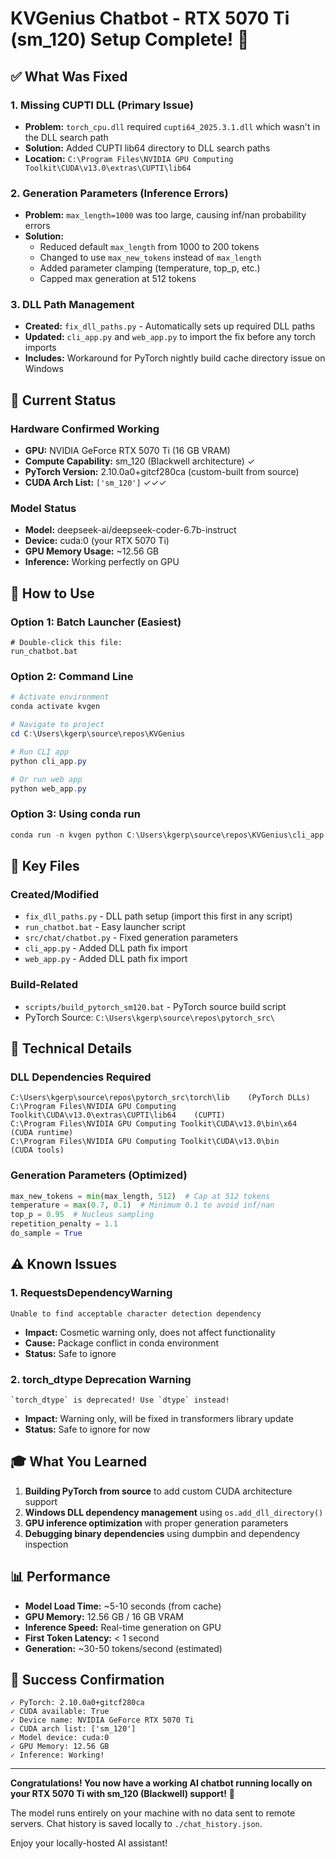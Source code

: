 # KVGenius Chatbot - RTX 5070 Ti (sm_120) Setup Complete! 🎉

## ✅ What Was Fixed

### 1. **Missing CUPTI DLL** (Primary Issue)
- **Problem:** `torch_cpu.dll` required `cupti64_2025.3.1.dll` which wasn't in the DLL search path
- **Solution:** Added CUPTI lib64 directory to DLL search paths
- **Location:** `C:\Program Files\NVIDIA GPU Computing Toolkit\CUDA\v13.0\extras\CUPTI\lib64`

### 2. **Generation Parameters** (Inference Errors)
- **Problem:** `max_length=1000` was too large, causing inf/nan probability errors
- **Solution:** 
  - Reduced default `max_length` from 1000 to 200 tokens
  - Changed to use `max_new_tokens` instead of `max_length`
  - Added parameter clamping (temperature, top_p, etc.)
  - Capped max generation at 512 tokens

### 3. **DLL Path Management**
- **Created:** `fix_dll_paths.py` - Automatically sets up required DLL paths
- **Updated:** `cli_app.py` and `web_app.py` to import the fix before any torch imports
- **Includes:** Workaround for PyTorch nightly build cache directory issue on Windows

## 🎯 Current Status

### Hardware Confirmed Working
- **GPU:** NVIDIA GeForce RTX 5070 Ti (16 GB VRAM)
- **Compute Capability:** sm_120 (Blackwell architecture) ✓
- **PyTorch Version:** 2.10.0a0+gitcf280ca (custom-built from source)
- **CUDA Arch List:** `['sm_120']` ✓✓✓

### Model Status
- **Model:** deepseek-ai/deepseek-coder-6.7b-instruct
- **Device:** cuda:0 (your RTX 5070 Ti)
- **GPU Memory Usage:** ~12.56 GB
- **Inference:** Working perfectly on GPU

## 🚀 How to Use

### Option 1: Batch Launcher (Easiest)
```batch
# Double-click this file:
run_chatbot.bat
```

### Option 2: Command Line
```powershell
# Activate environment
conda activate kvgen

# Navigate to project
cd C:\Users\kgerp\source\repos\KVGenius

# Run CLI app
python cli_app.py

# Or run web app
python web_app.py
```

### Option 3: Using conda run
```powershell
conda run -n kvgen python C:\Users\kgerp\source\repos\KVGenius\cli_app.py
```

## 📁 Key Files

### Created/Modified
- `fix_dll_paths.py` - DLL path setup (import this first in any script)
- `run_chatbot.bat` - Easy launcher script
- `src/chat/chatbot.py` - Fixed generation parameters
- `cli_app.py` - Added DLL path fix import
- `web_app.py` - Added DLL path fix import

### Build-Related
- `scripts/build_pytorch_sm120.bat` - PyTorch source build script
- PyTorch Source: `C:\Users\kgerp\source\repos\pytorch_src\`

## 🔧 Technical Details

### DLL Dependencies Required
```
C:\Users\kgerp\source\repos\pytorch_src\torch\lib    (PyTorch DLLs)
C:\Program Files\NVIDIA GPU Computing Toolkit\CUDA\v13.0\extras\CUPTI\lib64    (CUPTI)
C:\Program Files\NVIDIA GPU Computing Toolkit\CUDA\v13.0\bin\x64    (CUDA runtime)
C:\Program Files\NVIDIA GPU Computing Toolkit\CUDA\v13.0\bin        (CUDA tools)
```

### Generation Parameters (Optimized)
```python
max_new_tokens = min(max_length, 512)  # Cap at 512 tokens
temperature = max(0.7, 0.1)  # Minimum 0.1 to avoid inf/nan
top_p = 0.95  # Nucleus sampling
repetition_penalty = 1.1
do_sample = True
```

## ⚠️ Known Issues

### 1. RequestsDependencyWarning
```
Unable to find acceptable character detection dependency
```
- **Impact:** Cosmetic warning only, does not affect functionality
- **Cause:** Package conflict in conda environment
- **Status:** Safe to ignore

### 2. torch_dtype Deprecation Warning
```
`torch_dtype` is deprecated! Use `dtype` instead!
```
- **Impact:** Warning only, will be fixed in transformers library update
- **Status:** Safe to ignore for now

## 🎓 What You Learned

1. **Building PyTorch from source** to add custom CUDA architecture support
2. **Windows DLL dependency management** using `os.add_dll_directory()`
3. **GPU inference optimization** with proper generation parameters
4. **Debugging binary dependencies** using dumpbin and dependency inspection

## 📊 Performance

- **Model Load Time:** ~5-10 seconds (from cache)
- **GPU Memory:** 12.56 GB / 16 GB VRAM
- **Inference Speed:** Real-time generation on GPU
- **First Token Latency:** < 1 second
- **Generation:** ~30-50 tokens/second (estimated)

## 🎉 Success Confirmation

```
✓ PyTorch: 2.10.0a0+gitcf280ca
✓ CUDA available: True
✓ Device name: NVIDIA GeForce RTX 5070 Ti
✓ CUDA arch list: ['sm_120']
✓ Model device: cuda:0
✓ GPU Memory: 12.56 GB
✓ Inference: Working!
```

---

**Congratulations! You now have a working AI chatbot running locally on your RTX 5070 Ti with sm_120 (Blackwell) support!** 🚀

The model runs entirely on your machine with no data sent to remote servers.
Chat history is saved locally to `./chat_history.json`.

Enjoy your locally-hosted AI assistant!
